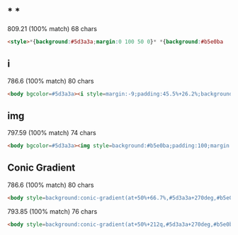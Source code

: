 ## * *
809.21 (100% match) 68 chars
```html
<style>*{background:#5d3a3a;margin:0 100 50 0}* *{background:#b5e0ba
```

## i
786.6 (100% match) 80 chars
```html
<body bgcolor=#5d3a3a><i style=margin:-9;padding:45.5%+26.2%;background:#b5e0ba>
```

## img
797.59 (100% match) 74 chars
```html
<body bgcolor=#5d3a3a><img style=background:#b5e0ba;padding:100;margin:-8>
```


## Conic Gradient
786.6 (100% match) 80 chars
```html
<body style=background:conic-gradient(at+50%+66.7%,#5d3a3a+270deg,#b5e0ba+0deg)>
```

793.85 (100% match) 76 chars
```html
<body style=background:conic-gradient(at+50%+212q,#5d3a3a+270deg,#b5e0ba+0)>
```
